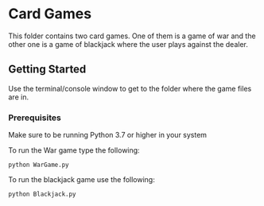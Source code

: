 # Card Games

This folder contains two card games. One of them is a game of war and the other one is a game of blackjack where the user plays against the dealer.

## Getting Started

Use the terminal/console window to get to the folder where the game files are in.

### Prerequisites

Make sure to be running Python 3.7 or higher in your system

To run the War game type the following:

```
python WarGame.py
```
To run the blackjack game use the following:

```
python Blackjack.py
```
